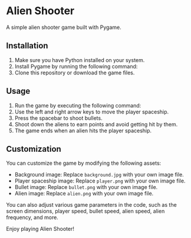# Alien Shooter

A simple alien shooter game built with Pygame.

## Installation

1. Make sure you have Python installed on your system.
2. Install Pygame by running the following command:
3. Clone this repository or download the game files.

## Usage

1. Run the game by executing the following command:
2. Use the left and right arrow keys to move the player spaceship.
3. Press the spacebar to shoot bullets.
4. Shoot down the aliens to earn points and avoid getting hit by them.
5. The game ends when an alien hits the player spaceship.

## Customization

You can customize the game by modifying the following assets:

- Background image: Replace `background.jpg` with your own image file.
- Player spaceship image: Replace `player.png` with your own image file.
- Bullet image: Replace `bullet.png` with your own image file.
- Alien image: Replace `alien.png` with your own image file.

You can also adjust various game parameters in the code, such as the screen dimensions, player speed, bullet speed, alien speed, alien frequency, and more.

Enjoy playing Alien Shooter!


